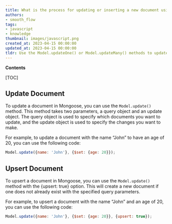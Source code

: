 ```yaml
---
title: What is the process for updating or inserting a new document using mongoose?
authors:
- smooth_flow
tags:
- javascript
- knowledge
thumbnail: images/javascript.png
created_at: 2023-04-15 00:00:00
updated_at: 2023-04-15 00:00:00
tldr: Use the Model.updateOne() or Model.updateMany() methods to update/upsert documents in Mongoose.
---
```


**Contents**

[TOC]

## Update Document

To update a document in Mongoose, you can use the `Model.update()` method. This method takes two parameters, a query object and an update object. The query object is used to specify which documents you want to update, and the update object is used to specify the changes you want to make.

For example, to update a document with the name “John” to have an age of 20, you can use the following code:

```javascript
Model.update({name: 'John'}, {$set: {age: 20}});
```

## Upsert Document

To upsert a document in Mongoose, you can use the `Model.update()` method with the {upsert: true} option. This will create a new document if one does not already exist with the specified query parameters.

For example, to upsert a document with the name “John” and an age of 20, you can use the following code:

```javascript
Model.update({name: 'John'}, {$set: {age: 20}}, {upsert: true});
```
